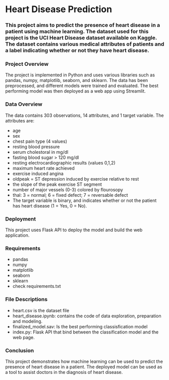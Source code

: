 # Heart Disease Prediction
### This project aims to predict the presence of heart disease in a patient using machine learning. The dataset used for this project is the UCI Heart Disease dataset available on Kaggle. The dataset contains various medical attributes of patients and a label indicating whether or not they have heart disease.

### Project Overview
The project is implemented in Python and uses various libraries such as pandas, numpy, matplotlib, seaborn, and sklearn. The data has been preprocessed, and different models were trained and evaluated. The best performing model was then deployed as a web app using Streamlit.

### Data Overview
The data contains 303 observations, 14 attributes, and 1 target variable. The attributes are:

* age
* sex
* chest pain type (4 values)
* resting blood pressure
* serum cholestoral in mg/dl
* fasting blood sugar > 120 mg/dl
* resting electrocardiographic results (values 0,1,2)
* maximum heart rate achieved
* exercise induced angina
* oldpeak = ST depression induced by exercise relative to rest
* the slope of the peak exercise ST segment
* number of major vessels (0-3) colored by flourosopy
* thal: 3 = normal; 6 = fixed defect; 7 = reversable defect
* The target variable is binary, and indicates whether or not the patient has heart disease (1 = Yes, 0 = No).

### Deployment
This project uses Flask API to deploy the model and build the web application.

### Requirements
* pandas
* numpy
* matplotlib
* seaborn
* sklearn
* check requirements.txt


### File Descriptions
* heart.csv is the dataset file
* heart_disease.ipynb: contains the code of data exploration, preparation and modeling.
* finalized_model.sav: Is the best performing classisfication model
* index.py: Flask API that bind between the classification model and the web page.
### Conclusion
This project demonstrates how machine learning can be used to predict the presence of heart disease in a patient. The deployed model can be used as a tool to assist doctors in the diagnosis of heart disease.
